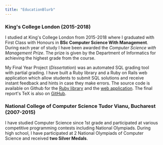 ```yaml
---
title: "EducationBlurb"
---
```


### **King's College London** (2015-2018)

I studied at King's College London from 2015-2018 where I graduated
with First Class with Honours in **BSc Computer Science With Management**. During each
year of study I have been awarded the _Computer Science with Management Prize_.
The prize is given by the Department of Informatics for achieving the highest grade from the course.

My Final Year Project (_Dissertation_) was an automated SQL grading tool
with partial grading. I have built a Ruby library and a Ruby on Rails
web application which allow students to submit SQL solutions
and receive instant feedback and hints in case they make errors.
The source code is available on Github for the [Ruby library](http://github.com/vladstoick/fyp_sql_assess)
and the [web application](https://github.com/vladstoick/fyp). The final report's
TeX is also on [GitHub](https://github.com/vladstoick/fyp_reports).

### **National College of Computer Science Tudor Vianu, Bucharest** (2007-2015)

I have studied Computer Science since 1st grade and participated
at various competitive programming contests including National Olympiads.
During high school, I have participated at 2 National Olympiads of Computer Science
and received **two Silver Medals**.
